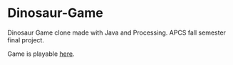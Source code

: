 # Dinosaur-Game
Dinosaur Game clone made with Java and Processing. APCS fall semester final project.

Game is playable [here](https://twangcs2021.github.io/processing20-21-processing-ayaan-rohan/).
